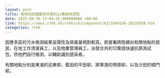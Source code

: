 ```yaml
---
layout: post
title: 政府向四個屋邨派發約12萬個快測包
date: 2022-09-30 17:04:55.000000000 +08:00
link: https://news.rthk.hk/rthk/ch/component/k2/1669156-20220930.htm
categories: rthk
---
```


因應多區的污水檢測結果呈陽性及病毒量相對較高，房屋署將陸續向有關地點的居民、在地工作清潔員工，以及物業管理員工，派發合共約12萬個快速抗原測試包，供他們自行檢測，以輔助識別感染者。

有關地點分別是東涌的迎東邨、藍田的平田邨、將軍澳的明德邨，以及沙田的碩門邨。
